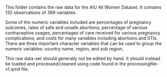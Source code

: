 This folder contains the raw data for the AIU All Women Dataset. It contains 132 observations of 399 variables. 

Some of the numeric variables included are percentages of pregnancy outcomes, rates of safe and unsafe abortions, percentage of various contraceptive usages, percentages of care received for various pregnancy complications, and costs for many variables including abortions and STIs. There are three important character variables that can be used to group the numeric variables: country name, region, and sub region. 

This raw data-set should generally not be edited by hand. It should instead be loaded and processed/cleaned using code found in the processingfile-v1.qmd file.  
